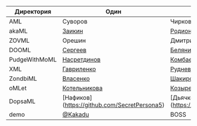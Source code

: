 | Директория                                                    | Один               | Другой             | Третий             |
| ------------------------------------------------------------- | ------------------ | -----------------  | -----------------  |
| AML                                                        | Суворов   | Чирков
| akaML | [Заикин](https://github.com/Friend-zva) | [Родионов](https://github.com/RodionovMaxim05)
| ZOVML | Орешин | Дмитриевцев
| DOOML | [Сергеев](https://github.com/IgnatSergeev) | [Белянин](https://github.com/georgiy-belyanin) |
| PudgeWithMoML | [Насретдинов](https://github.com/Ycyken) | [Комбаев](https://github.com/homka122/)
| XML | [Гавриленко](https://github.com/qrutyy) | [Руднев-Степанян](https://github.com/Dabzelos)
| ZondbiML | [Власенко](https://github.com/spisladqo) | [Шакиров](https://github.com/shakareem)
| oMLet                                                        | [Котельникова](https://github.com/p1onerka)   | [Козырева](https://github.com/sofyak0zyreva)   | [Кочергин](https://github.com/VyacheslavIurevich)
| DopsaML | [Нафиков] (https://github.com/SecretPersona5) | [Дьячков] (https://github.com/YazoonDinalt)
| demo | [@Kakadu](http://github.com/Kakadu) | BOSS |
